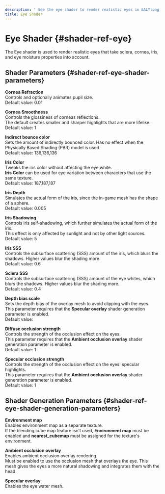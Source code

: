 ```yaml
---
description: ' See the eye shader to render realistic eyes in &ALYlong;. '
title: Eye Shader
---
```

# Eye Shader {#shader-ref-eye}

The Eye shader is used to render realistic eyes that take sclera, cornea, iris, and eye moisture properties into account\.

## Shader Parameters {#shader-ref-eye-shader-parameters}

**Cornea Refraction**  
Controls and optionally animates pupil size\.   
Default value: 0\.01

**Cornea Smoothness**  
Controls the glossiness of corneas reflections\.  
The default creates smaller and sharper highlights that are more lifelike\.  
Default value: 1

**Indirect bounce color**  
Sets the amount of indirectly bounced color\. Has no effect when the Physically Based Shading \(PBR\) model is used\.  
Default value: 136,136,136

**Iris Color**  
Tweaks the iris color without affecting the eye white\.   
**Iris Color** can be used for eye variation between characters that use the same texture\.  
Default value: 187,187,187

**Iris Depth**  
Simulates the actual form of the iris, since the in\-game mesh has the shape of a sphere\.   
Default value: 0\.005

**Iris Shadowing**  
Controls iris self\-shadowing, which further simulates the actual form of the iris\.   
This effect is only affected by sunlight and not by other light sources\.
Default value: 5

**Iris SSS**  
Controls the subsurface scattering \(SSS\) amount of the iris, which blurs the shadows\. Higher values blur the shading more\.  
Default value: 0\.6

**Sclera SSS**  
Controls the subsurface scattering \(SSS\) amount of the eye whites, which blurs the shadows\. Higher values blur the shading more\.  
Default value: 0\.4

**Depth bias scale**  
Sets the depth bias of the overlay mesh to avoid clipping with the eyes\.  
This parameter requires that the **Specular overlay** shader generation parameter is enabled\.  
Default value: 

**Diffuse occlusion strength**  
Controls the strength of the occlusion effect on the eyes\.  
This parameter requires that the **Ambient occlusion overlay** shader generation parameter is enabled\.  
Default value: 1

**Specular occlusion strength**  
Controls the strength of the occlusion effect on the eyes' specular highlights\.  
This parameter requires that the **Ambient occlusion overlay** shader generation parameter is enabled\.  
Default value: 1

## Shader Generation Parameters {#shader-ref-eye-shader-generation-parameters}

**Environment map**  
Enables environment map as a separate texture\.  
If the blending cube map feature isn’t used, **Environment map** must be enabled and **nearest\_cubemap** must be assigned for the texture's environment\.

**Ambient occlusion overlay**  
Enables ambient occlusion overlay rendering\.  
Must be enabled to use the occlusion mesh that overlays the eye\. This mesh gives the eyes a more natural shadowing and integrates them with the head\.

**Specular overlay**  
Enables the eye water mesh\.